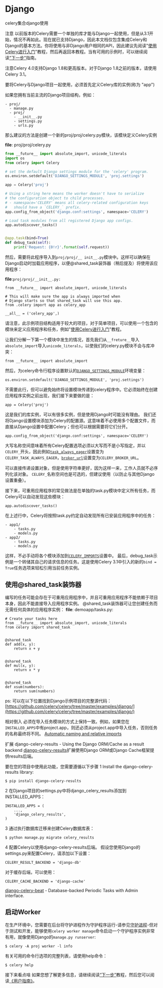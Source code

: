 # Django

celery集合django使用

注意 以前版本的Celery需要一个单独的库才能与Django一起使用，但是从3.1开始，情况不再如此。现在就已支持Django，因此本文档仅包含集成Celery和Django的基本方法。你将使用与非Django用户相同的API，因此建议先阅读"[使用Celery进行入门](https://www.celerycn.io/ru-men/celery-chu-ci-shi-yong)"教程，然后再返回本教程。当有可用的示例时，可以继续阅读["下一步"](https://docs.celeryproject.org/en/v4.3.0/getting-started/next-steps.html#next-steps)指南。

注意Celery 4.0支持Django 1.8和更高版本。对于Django 1.8之前的版本，请使用Celery 3.1。

要将Celery与Django项目一起使用，必须首先定义Celery库的实例\(称为 "app"\)

如果您拥有当前主流的Django项目结构，例如：

```text
- proj/
  - manage.py
  - proj/
    - __init__.py
    - settings.py
    - urls.py
```

那么建议的方法是创建一个新的proj/proj/celery.py模块，该模块定义Celery实例

**file**: proj/proj/celery.py

```python
from __future__ import absolute_import, unicode_literals
import os
from celery import Celery

# set the default Django settings module for the 'celery' program.
os.environ.setdefault('DJANGO_SETTINGS_MODULE', 'proj.settings')

app = Celery('proj')

# Using a string here means the worker doesn't have to serialize
# the configuration object to child processes.
# - namespace='CELERY' means all celery-related configuration keys
#   should have a `CELERY_` prefix.
app.config_from_object('django.conf:settings', namespace='CELERY')

# Load task modules from all registered Django app configs.
app.autodiscover_tasks()


@app.task(bind=True)
def debug_task(self):
    print('Request: {0!r}'.format(self.request))
```

然后，需要将此程序导入到`proj/proj/__ init__.py`模块中。这样可以确保在Django启动时加载应用程序，以便@shared\_task装饰器（稍后提及）将使用该应用程序：

**file**:`proj/proj/__init__.py:`

```text
from __future__ import absolute_import, unicode_literals

# This will make sure the app is always imported when
# Django starts so that shared_task will use this app.
from .celery import app as celery_app

__all__ = ('celery_app',)
```

请注意，此示例项目结构适用于较大的项目，对于简单项目，可以使用一个包含的模块来定义应用程序和任务，例如"[使用Celery进行入门](https://www.celerycn.io/ru-men/celery-chu-ci-shi-yong)"教程。

让我们分解一下第一个模块中发生的情况，首先我们从`__freture__`导入`absolute_import`导入`unicode_literals`，以使我们的celery.py模块不会与库冲突：

```text
from __future__ import absolute_import
```

然后，为celery命令行程序设置默认的[`DJANGO_SETTINGS_MODULE`](https://django.readthedocs.io/en/latest/topics/settings.html#envvar-DJANGO_SETTINGS_MODULE)环境变量：

```text
os.environ.setdefault('DJANGO_SETTINGS_MODULE', 'proj.settings')
```

不需要此行，但可以避免始终将设置模块传递到celery程序中。它必须始终在创建应用程序实例之前出现，我们接下来要做的是：

```text
app = Celery('proj')
```

这是我们的库实例，可以有很多实例，但是使用Django时可能没有理由。 我们还将Django设置模块添加为Celery的配置源。这意味着不必使用多个配置文件，而直接从Django设置中配置Celery；但也可以根据需要将它们分开。

```text
app.config_from_object('django.conf:settings', namespace='CELERY')
```

大写名称空间意味着所有Celery配置选项必须以大写而不是小写指定，并以`CELERY_`开头，因此例如[`task_always_eager`](https://docs.celeryproject.org/en/v4.3.0/userguide/configuration.html#std:setting-task_always_eager)设置变为`CELERY_TASK_ALWAYS_EAGER`，[`broker_url`](https://docs.celeryproject.org/en/v4.3.0/userguide/configuration.html#std:setting-broker_url)设置变为`CELERY_BROKER_URL`。

可以直接传递设置对象，但是使用字符串更好，因为这样一来，工作人员就不必序列化该对象。 `CELERY_`名称空间也是可选的，但建议使用（以防止与其他Django设置重叠）。

接下来，可重用应用程序的常见做法是在单独的task.py模块中定义所有任务，而Celery可以自动发现这些模块：

```text
app.autodiscover_tasks()
```

在上述行中，Celery将按照task.py约定自动发现所有已安装应用程序中的任务：

```text
- app1/
    - tasks.py
    - models.py
- app2/
    - tasks.py
    - models.py
```

这样，不必手动将各个模块添加到[`CELERY_IMPORTS`](https://docs.celeryproject.org/en/v4.3.0/userguide/configuration.html#std:setting-imports)设置中。 最后，debug\_task示例是一个转储其自己的请求信息的任务。这是使用Celery 3.1中引入的新的`bind = True`任务选项来轻松引用当前任务实例。

## 使用@shared\_task装饰器

编写的任务可能会存在于可重用应用程序中，并且可重用应用程序不能依赖于项目本身，因此不能直接导入应用程序实例。 @shared\_task装饰器可让您创建任务而无需任何具体的应用程序实例： **file**: demoapp/tasks.py:

```text
# Create your tasks here
from __future__ import absolute_import, unicode_literals
from celery import shared_task


@shared_task
def add(x, y):
    return x + y


@shared_task
def mul(x, y):
    return x * y


@shared_task
def xsum(numbers):
    return sum(numbers)
```

ps: 可以在以下位置找到Django示例项目的完整源代码： [https://github.com/celery/celery/tree/master/examples/django/](https://github.com/celery/celery/tree/master/examples/django/)

相对倒入 必须在导入任务模块的方式上保持一致。例如，如果您在`INSTALLED_APPS`中有project.app，则还必须从project.app中导入任务，否则任务的名称最终将不同。 [Automatic naming and relative imports](https://docs.celeryproject.org/en/v4.3.0/userguide/tasks.html#task-naming-relative-imports)

扩展 django-celery-results - Using the Django ORM/Cache as a result backend [django-celery-results](https://pypi.org/project/django-celery-results/)扩展使用Django ORM或Django Cache框架提供results后端。

要在您的项目中使用此功能，您需要遵循以下步骤 1 Install the django-celery-results library:

```text
$ pip install django-celery-results
```

2 在Django项目的settings.py中将django\_celery\_results添加到INSTALLED\_APPS：

```text
INSTALLED_APPS = (
    ...,
    'django_celery_results',
)
```

3 通过执行数据库迁移来创建Celery数据库表：

```text
$ python manage.py migrate celery_results
```

4 配置Celery以使用django-celery-results后端。 假设您使用Django的settings.py来配置Celery，请添加以下设置：

```text
CELERY_RESULT_BACKEND = 'django-db'
```

对于缓存后端，可以使用：

```text
CELERY_CACHE_BACKEND = 'django-cache'
```

[django-celery-beat](https://docs.celeryproject.org/en/v4.3.0/userguide/periodic-tasks.html#beat-custom-schedulers) - Database-backed Periodic Tasks with Admin interface.

## 启动Worker

在生产环境中，您需要在后台将守护进程作为守护程序运行-请参见[守护进程](https://www.celerycn.io/yong-hu-zhi-nan/shou-hu-jin-cheng-daemonization)-但对于测试和开发，能够使用`celery worker manage`命令启动一个守护程序实例非常有用，就像使用Django的`manage.py runserver`:

```text
$ celery -A proj worker -l info
```

有关可用的命令行选项的完整列表，请使用help命令：

```text
$ celery help
```

接下来看点啥 如果您想了解更多信息，请继续阅读[“下一步”](https://docs.celeryproject.org/en/v4.3.0/getting-started/next-steps.html#next-steps)教程，然后您可以阅读[《用户指南》](https://docs.celeryproject.org/en/v4.3.0/userguide/index.html#guide)。

